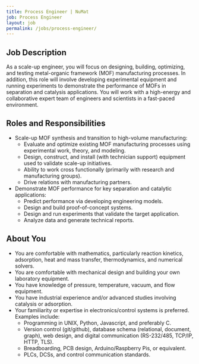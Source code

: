 ```yaml
---
title: Process Engineer | NuMat
job: Process Engineer
layout: job
permalink: /jobs/process-engineer/
---
```


## Job Description

As a scale-up engineer, you will focus on designing, building, optimizing, and
testing metal-organic framework (MOF) manufacturing processes. In addition, this
role will involve developing experimental equipment and running experiments to
demonstrate the performance of MOFs in separation and catalysis applications.
You will work with a high-energy and collaborative expert team of engineers and
scientists in a fast-paced environment.

## Roles and Responsibilities

 * Scale-up MOF synthesis and transition to high-volume manufacturing:
   - Evaluate and optimize existing MOF manufacturing processes using experimental work, theory, and modeling.
   - Design, construct, and install (with technician support) equipment used to validate scale-up initiatives.
   - Ability to work cross functionally (primarily with research and manufacturing groups).
   - Drive relations with manufacturing partners.
 * Demonstrate MOF performance for key separation and catalytic applications:
   - Predict performance via developing engineering models.
   - Design and build proof-of-concept systems.
   - Design and run experiments that validate the target application.
   - Analyze data and generate technical reports.

## About You

 * You are comfortable with mathematics, particularly reaction kinetics, adsorption, heat and mass transfer, thermodynamics, and numerical solvers.
 * You are comfortable with mechanical design and building your own laboratory equipment.
 * You have knowledge of pressure, temperature, vacuum, and flow equipment.
 * You have industrial experience and/or advanced studies involving catalysis or adsorption.
 * Your familiarity or expertise in electronics/control systems is preferred. Examples include:
   - Programming in UNIX, Python, Javascript, and preferably C.
   - Version control (git/github), database schema (relational, document, graph), web design, and digital communication (RS-232/485, TCP/IP, HTTP, TLS).
   - Breadboarding, PCB design, Arduino/Raspberry Pis, or equivalent.
   - PLCs, DCSs, and control communication standards.
